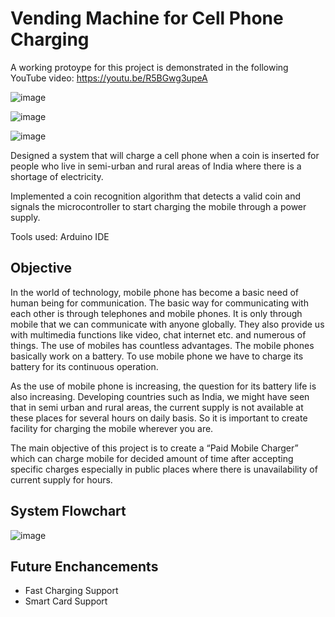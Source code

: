 # Vending Machine for Cell Phone Charging 

A working protoype for this project is demonstrated in the following YouTube video:
https://youtu.be/R5BGwg3upeA

![image](https://user-images.githubusercontent.com/94376039/149878576-e55dfb58-a99c-4ca1-84a1-239e7d99ee85.png)

![image](https://user-images.githubusercontent.com/94376039/149878611-4a420b00-8e08-4d42-ab36-aa0aa4f7f880.png)

![image](https://user-images.githubusercontent.com/94376039/149878511-d6252e6c-3ad6-445c-9208-a92922b7601a.png)

Designed a system that will charge a cell phone when a coin is inserted for people who live in semi-urban and rural areas of India where there is a shortage of electricity.

Implemented a coin recognition algorithm that detects a valid coin and signals the microcontroller to start charging the mobile through a power supply.

Tools used: Arduino IDE

## Objective

In the world of technology, mobile phone has become a basic need of human being for communication. The basic way for communicating with each other is through telephones and mobile phones. It is only through mobile that we can communicate with anyone globally. They also provide us with multimedia functions like video, chat internet etc. and numerous of things. The use of mobiles has countless advantages. The mobile phones basically work on a battery. To use mobile phone we have to charge its battery for its continuous operation.

As the use of mobile phone is increasing, the question for its battery life is also increasing. Developing countries such as India, we might have seen that in semi urban and rural areas, the current supply is not available at these places for several hours on daily basis. So it is important to create facility for charging the mobile wherever you are.

The main objective of this project is to create a “Paid Mobile Charger” which can charge mobile for decided amount of time after accepting specific charges especially in public places where there is unavailability of current supply for hours.

## System Flowchart

![image](https://user-images.githubusercontent.com/94376039/149953992-1139e6d0-4c16-4cfa-9bd4-42e5f04161f0.png)

## Future Enchancements

- Fast Charging Support
- Smart Card Support
